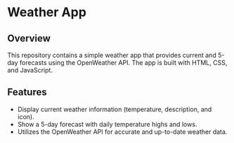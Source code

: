 # Weather App

## Overview

This repository contains a simple weather app that provides current and 5-day forecasts using the OpenWeather API. The app is built with HTML, CSS, and JavaScript.

## Features

- Display current weather information (temperature, description, and icon).
- Show a 5-day forecast with daily temperature highs and lows.
- Utilizes the OpenWeather API for accurate and up-to-date weather data.


